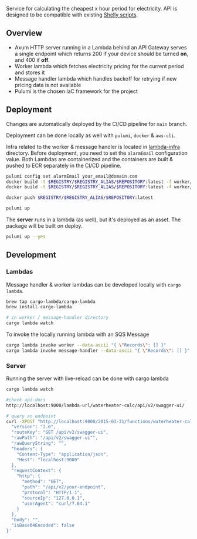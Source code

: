 Service for calculating the cheapest x hour period for electricity. API is designed to be compatible with existing [Shelly scripts](https://spot-hinta.fi/shelly-skriptien-esittely/).

## Overview

- Axum HTTP server running in a Lambda behind an API Gateway serves a single endpoint which returns 200 if your device should be turned **on**, and 400 if **off**.
- Worker lambda which fetches electricity pricing for the current period and stores it
- Message handler lambda which handles backoff for retrying if new pricing data is not available
- Pulumi is the chosen IaC framework for the project

## Deployment

Changes are automatically deployed by the CI/CD pipeline for `main` branch.

Deployment can be done locally as well with `pulumi`, `docker` & `aws-cli`.

Infra related to the worker & message handler is located in [lambda-infra](lambda-infra/index.ts) directory. Before deployment, you need to set the `alarmEmail` configuration value. Both Lambdas are containerized and the containers are built & pushed to ECR separately in the CI/CD pipeline.

```bash
pulumi config set alarmEmail your_email@domain.com
docker build -t $REGISTRY/$REGISTRY_ALIAS/$REPOSITORY:latest -f worker/Dockerfile .
docker build -t $REGISTRY/$REGISTRY_ALIAS/$REPOSITORY:latest -f worker/message-handler .

docker push $REGISTRY/$REGISTRY_ALIAS/$REPOSITORY:latest

pulumi up
```

The **server** runs in a lambda (as well), but it's deployed as an asset. The package will be built on deploy.

```bash
pulumi up --yes
```

## Development

### Lambdas

Message handler & worker lambdas can be developed locally with `cargo lambda`.

```bash
brew tap cargo-lambda/cargo-lambda
brew install cargo-lambda

# in worker / message-handler directory
cargo lambda watch
```

To invoke the locally running lambda with an SQS Message

```bash
cargo lambda invoke worker --data-ascii "{ \"Records\": [] }"
cargo lambda invoke message-handler --data-ascii "{ \"Records\": [] }"
```

### Server

Running the server with live-reload can be done with cargo lambda

```bash
cargo lambda watch

#check api-docs
http://localhost:9000/lambda-url/waterheater-calc/api/v2/swagger-ui/

# query an endpoint
curl -XPOST "http://localhost:9000/2015-03-31/functions/waterheater-calc/invocations" -d '{
  "version": "2.0",
  "routeKey": "GET /api/v2/swagger-ui",
  "rawPath": "/api/v2/swagger-ui"",
  "rawQueryString": "",
  "headers": {
    "Content-Type": "application/json",
    "Host": "localhost:9000"
  },
  "requestContext": {
    "http": {
      "method": "GET",
      "path": "/api/v2/your-endpoint",
      "protocol": "HTTP/1.1",
      "sourceIp": "127.0.0.1",
      "userAgent": "curl/7.64.1"
    }
  },
  "body": "",
  "isBase64Encoded": false
}'
```
